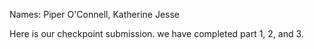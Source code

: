 Names: Piper O'Connell, Katherine Jesse

Here is our checkpoint submission.
we have completed part 1, 2, and 3.